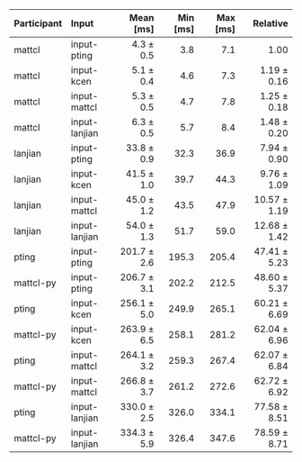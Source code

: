| Participant | Input | Mean [ms] | Min [ms] | Max [ms] | Relative |
|:---|:---|---:|---:|---:|---:|
| mattcl | input-pting | 4.3 ± 0.5 | 3.8 | 7.1 | 1.00 |
| mattcl | input-kcen | 5.1 ± 0.4 | 4.6 | 7.3 | 1.19 ± 0.16 |
| mattcl | input-mattcl | 5.3 ± 0.5 | 4.7 | 7.8 | 1.25 ± 0.18 |
| mattcl | input-lanjian | 6.3 ± 0.5 | 5.7 | 8.4 | 1.48 ± 0.20 |
| lanjian | input-pting | 33.8 ± 0.9 | 32.3 | 36.9 | 7.94 ± 0.90 |
| lanjian | input-kcen | 41.5 ± 1.0 | 39.7 | 44.3 | 9.76 ± 1.09 |
| lanjian | input-mattcl | 45.0 ± 1.2 | 43.5 | 47.9 | 10.57 ± 1.19 |
| lanjian | input-lanjian | 54.0 ± 1.3 | 51.7 | 59.0 | 12.68 ± 1.42 |
| pting | input-pting | 201.7 ± 2.6 | 195.3 | 205.4 | 47.41 ± 5.23 |
| mattcl-py | input-pting | 206.7 ± 3.1 | 202.2 | 212.5 | 48.60 ± 5.37 |
| pting | input-kcen | 256.1 ± 5.0 | 249.9 | 265.1 | 60.21 ± 6.69 |
| mattcl-py | input-kcen | 263.9 ± 6.5 | 258.1 | 281.2 | 62.04 ± 6.96 |
| pting | input-mattcl | 264.1 ± 3.2 | 259.3 | 267.4 | 62.07 ± 6.84 |
| mattcl-py | input-mattcl | 266.8 ± 3.7 | 261.2 | 272.6 | 62.72 ± 6.92 |
| pting | input-lanjian | 330.0 ± 2.5 | 326.0 | 334.1 | 77.58 ± 8.51 |
| mattcl-py | input-lanjian | 334.3 ± 5.9 | 326.4 | 347.6 | 78.59 ± 8.71 |
